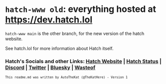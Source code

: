 # `hatch-www old`: everything hosted at https://dev.hatch.lol
`hatch-www main` is the other branch, for the new version of the hatch website.

See hatch.lol for more information about Hatch itself.
<!-- dev.hatch.lol doesn't have its own about page thats nice and neatly listed -->

### Hatch's Socials and other Links: [Hatch Website](https://hatch.lol) | [Hatch Status](https://status.hatch.lol) | [Discord](https://discord.gg/ENTDZdaGnD) | [Twitter](https://x.com/hatch_lol) | [Bluesky](https://bsky.app/profile/hatch.lol) | [Wasteof](https://wasteof.money/users/hatch) 
<sub>`This readme.md was written by AutoTheKat (@TheKatHere) - Version 1`</sub>
